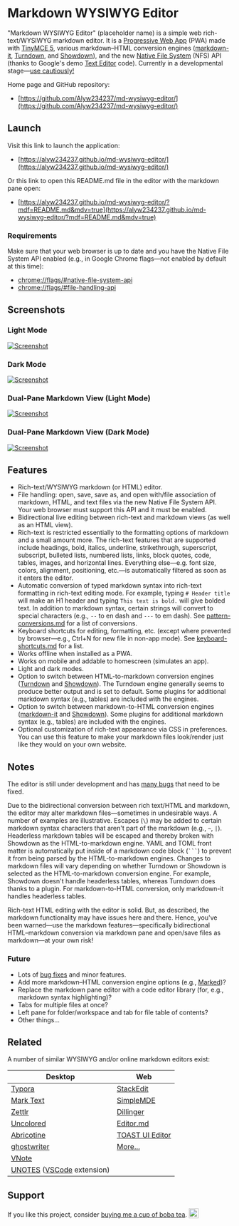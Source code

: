 # Markdown WYSIWYG Editor

"Markdown WYSIWYG Editor" (placeholder name) is a simple web rich-text/WYSIWYG markdown editor. It is a [Progressive Web App](https://web.dev/progressive-web-apps/) (PWA) made with [TinyMCE 5](https://github.com/tinymce/tinymce), various markdown–HTML conversion engines ([markdown-it](https://github.com/markdown-it/markdown-it), [Turndown](https://github.com/domchristie/turndown), and [Showdown](https://github.com/showdownjs/showdown)), and the new [Native File System](https://web.dev/native-file-system/) (NFS) API (thanks to Google's demo [Text Editor](https://github.com/GoogleChromeLabs/text-editor) code). Currently in a developmental stage—[use cautiously!](#Notes)

Home page and GitHub repository:

* [https://github.com/Alyw234237/md-wysiwyg-editor/](https://github.com/Alyw234237/md-wysiwyg-editor/)

## Launch

Visit this link to launch the application:

* [https://alyw234237.github.io/md-wysiwyg-editor/](https://alyw234237.github.io/md-wysiwyg-editor/)

Or this link to open this README.md file in the editor with the markdown pane open:

* [https://alyw234237.github.io/md-wysiwyg-editor/?mdf=README.md&mdv=true](https://alyw234237.github.io/md-wysiwyg-editor/?mdf=README.md&mdv=true)

### Requirements

Make sure that your web browser is up to date and you have the Native File System API enabled (e.g., in Google Chrome flags—not enabled by default at this time):

* [chrome://flags/#native-file-system-api](chrome://flags/#native-file-system-api)
* [chrome://flags/#file-handling-api](chrome://flags/#file-handling-api)

## Screenshots

### Light Mode

[![Screenshot](images/screenshot-light-mode.png)](https://raw.githubusercontent.com/Alyw234237/md-wysiwyg-editor/main/images/screenshot-light-mode.png)

### Dark Mode

[![Screenshot](images/screenshot-dark-mode.png)](https://raw.githubusercontent.com/Alyw234237/md-wysiwyg-editor/main/images/screenshot-dark-mode.png)

### Dual-Pane Markdown View (Light Mode)

[![Screenshot](images/screenshot-light-mode-markdown.png)](https://raw.githubusercontent.com/Alyw234237/md-wysiwyg-editor/main/images/screenshot-light-mode-markdown.png)

### Dual-Pane Markdown View (Dark Mode)

[![Screenshot](images/screenshot-dark-mode-markdown.png)](https://raw.githubusercontent.com/Alyw234237/md-wysiwyg-editor/main/images/screenshot-dark-mode-markdown.png)

## Features

* Rich-text/WYSIWYG markdown (or HTML) editor.
* File handling: open, save, save as, and open with/file association of markdown, HTML, and text files via the new Native File System API. Your web browser must support this API and it must be enabled.
* Bidirectional live editing between rich-text and markdown views (as well as an HTML view).
* Rich-text is restricted essentially to the formatting options of markdown and a small amount more. The rich-text features that are supported include headings, bold, italics, underline, strikethrough, superscript, subscript, bulleted lists, numbered lists, links, block quotes, code, tables, images, and horizontal lines. Everything else—e.g. font size, colors, alignment, positioning, etc.—is automatically filtered as soon as it enters the editor.
* Automatic conversion of typed markdown syntax into rich-text formatting in rich-text editing mode. For example, typing `# Header title` will make an H1 header and typing `This text is bold.` will give bolded text. In addition to markdown syntax, certain strings will convert to special characters (e.g., `--` to en dash and `---` to em dash). See [pattern-conversions.md](docs/pattern-conversions.md) for a list of conversions.
* Keyboard shortcuts for editing, formatting, etc. (except where prevented by browser—e.g., Ctrl+N for new file in non-app mode). See [keyboard-shortcuts.md](docs/keyboard-shortcuts.md) for a list.
* Works offline when installed as a PWA.
* Works on mobile and addable to homescreen (simulates an app).
* Light and dark modes.
* Option to switch between HTML-to-markdown conversion engines ([Turndown](https://github.com/domchristie/turndown) and [Showdown](https://github.com/showdownjs/showdown)). The Turndown engine generally seems to produce better output and is set to default. Some plugins for additional markdown syntax (e.g., tables) are included with the engines.
* Option to switch between markdown-to-HTML conversion engines ([markdown-it](https://github.com/markdown-it/markdown-it) and [Showdown](https://github.com/showdownjs/showdown)). Some plugins for additional markdown syntax (e.g., tables) are included with the engines.
* Optional customization of rich-text appearance via CSS in preferences. You can use this feature to make your markdown files look/render just like they would on your own website.

## Notes

The editor is still under development and has [many bugs](docs/bugs-and-to-do.md) that need to be fixed.

Due to the bidirectional conversion between rich text/HTML and markdown, the editor may alter markdown files—sometimes in undesirable ways. A number of examples are illustrative. Escapes (`\`) may be added to certain markdown syntax characters that aren't part of the markdown (e.g., `~`, `|`). Headerless markdown tables will be escaped and thereby broken with Showdown as the HTML-to-markdown engine. YAML and TOML front matter is automatically put inside of a markdown code block (<code>```</code>) to prevent it from being parsed by the HTML-to-markdown engines. Changes to markdown files will vary depending on whether Turndown or Showdown is selected as the HTML-to-markdown conversion engine. For example, Showdown doesn't handle headerless tables, whereas Turndown does thanks to a plugin. For markdown-to-HTML conversion, only markdown-it handles headerless tables.

Rich-text HTML editing with the editor is solid. But, as described, the markdown functionality may have issues here and there. Hence, you've been warned—use the markdown features—specifically bidirectional HTML–markdown conversion via markdown pane and open/save files as markdown—at your own risk!

### Future

* Lots of [bug fixes](docs/bugs-and-to-do.md) and minor features.
* Add more markdown–HTML conversion engine options (e.g., [Marked](https://github.com/markedjs/marked))?
* Replace the markdown pane editor with a code editor library (for, e.g., markdown syntax highlighting)?
* Tabs for multiple files at once?
* Left pane for folder/workspace and tab for file table of contents?
* Other things...

## Related

A number of similar WYSIWYG and/or online markdown editors exist:

| Desktop | Web |
| --- | --- |
| [Typora](https://typora.io/) | [StackEdit](https://stackedit.io/) |
| [Mark Text](https://github.com/marktext/marktext) | [SimpleMDE](https://simplemde.com/) |
| [Zettlr](https://github.com/Zettlr/Zettlr) | [Dillinger](https://dillinger.io/) |
| [Uncolored](https://github.com/n457/Uncolored) | [Editor.md](https://pandao.github.io/editor.md/en.html) |
| [Abricotine](http://abricotine.brrd.fr/) | [TOAST UI Editor](https://ui.toast.com/tui-editor/) |
| [ghostwriter](https://wereturtle.github.io/ghostwriter/) | [More...](https://www.webfx.com/blog/web-design/online-markdown-editors/) |
| [VNote](https://github.com/tamlok/vnote) |  |
| [UNOTES](https://marketplace.visualstudio.com/items?itemName=ryanmcalister.Unotes) ([VSCode](https://github.com/microsoft/vscode) extension) |

## Support

If you like this project, consider [buying me a cup of boba tea](https://www.buymeacoffee.com/alyw234237). <!-- 🧋 --><img src ="images/bubble-tea.png" alt="Boba tea" width="22px" height="22px" style="vertical-align: text-bottom;" />

